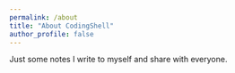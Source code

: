 ```yaml
---
permalink: /about
title: "About CodingShell"
author_profile: false
---
```


Just some notes I write to myself and share with everyone.

